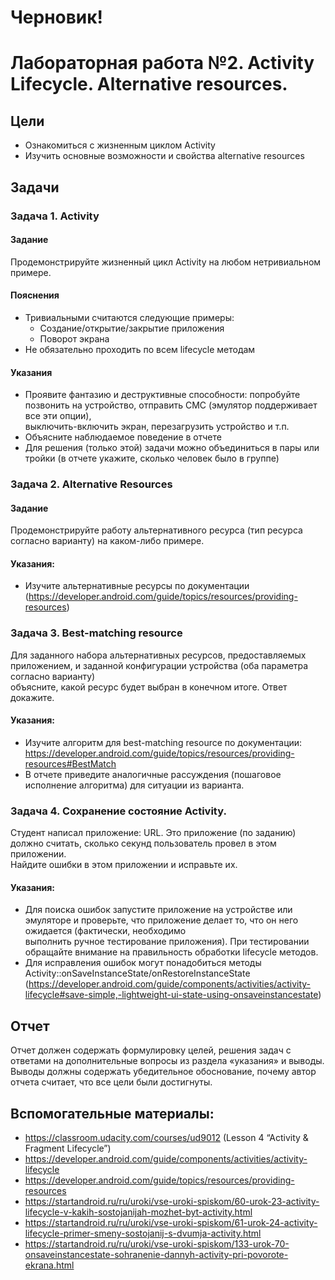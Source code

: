 
# Черновик!  
  
# Лабораторная работа №2. Activity Lifecycle. Alternative resources.  
## Цели  
* Ознакомиться с жизненным циклом Activity  
* Изучить основные возможности и свойства alternative resources  
  
## Задачи  
### Задача 1. Activity  
#### Задание  
Продемонстрируйте жизненный цикл Activity на любом нетривиальном примере.  
  
#### Пояснения  
* Тривиальными считаются следующие примеры:  
  * Создание/открытие/закрытие приложения  
  * Поворот экрана  
* Не обязательно проходить по всем lifecycle методам  
  
#### Указания  
* Проявите фантазию и деструктивные способности: попробуйте позвонить на устройство, отправить СМС (эмулятор поддерживает все эти опции),  
выключить-включить экран, перезагрузить устройство и т.п.  
* Объясните наблюдаемое поведение в отчете  
* Для решения (только этой) задачи можно объединиться в пары или тройки (в отчете укажите, сколько человек было в группе)  
  
### Задача 2. Alternative Resources  
#### Задание  
Продемонстрируйте работу альтернативного ресурса (тип ресурса согласно варианту) на каком-либо примере.  
  
#### Указания:  
* Изучите альтернативные ресурсы по документации (https://developer.android.com/guide/topics/resources/providing-resources)  
  
### Задача 3. Best-matching resource  
Для заданного набора альтернативных ресурсов, предоставляемых приложением, и заданной конфигурации устройства (оба параметра согласно варианту)  
объясните, какой ресурс будет выбран в конечном итоге. Ответ докажите.  
  
#### Указания:  
* Изучите алгоритм для best-matching resource по документации: https://developer.android.com/guide/topics/resources/providing-resources#BestMatch  
* В отчете приведите аналогичные рассуждения (пошаговое исполнение алгоритма) для ситуации из варианта.  
  
### Задача 4. Сохранение состояние Activity.  
Студент написал приложение: URL. Это приложение (по заданию) должно считать, сколько секунд пользователь провел в этом приложении.  
Найдите ошибки в этом приложении и исправьте их.  
  
#### Указания:  
* Для поиска ошибок запустите приложение на устройстве или эмуляторе и проверьте, что приложение делает то, что он него ожидается (фактически, необходимо  
выполнить ручное тестирование приложения). При тестировании обращайте внимание на правильность обработки lifecycle методов.  
* Для исправления ошибок могут понадобиться методы Activity::onSaveInstanceState/onRestoreInstanceState (https://developer.android.com/guide/components/activities/activity-lifecycle#save-simple,-lightweight-ui-state-using-onsaveinstancestate)  
  
## Отчет  
Отчет должен содержать формулировку целей, решения задач с ответами на дополнительные вопросы из раздела «указания» и выводы. Выводы должны содержать убедительное обоснование, почему автор отчета считает, что все цели были достигнуты.  
  
## Вспомогательные материалы:  
* https://classroom.udacity.com/courses/ud9012 (Lesson 4 “Activity & Fragment Lifecycle”)  
* https://developer.android.com/guide/components/activities/activity-lifecycle  
* https://developer.android.com/guide/topics/resources/providing-resources  
* https://startandroid.ru/ru/uroki/vse-uroki-spiskom/60-urok-23-activity-lifecycle-v-kakih-sostojanijah-mozhet-byt-activity.html  
* https://startandroid.ru/ru/uroki/vse-uroki-spiskom/61-urok-24-activity-lifecycle-primer-smeny-sostojanij-s-dvumja-activity.html  
* https://startandroid.ru/ru/uroki/vse-uroki-spiskom/133-urok-70-onsaveinstancestate-sohranenie-dannyh-activity-pri-povorote-ekrana.html